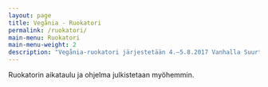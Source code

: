 ```yaml
---
layout: page
title: Vegånia - Ruokatori
permalink: /ruokatori/
main-menu: Ruokatori
main-menu-weight: 2
description: "Vegånia-ruokatori järjestetään 4.–5.8.2017 Vanhalla Suurtorilla."
---
```


Ruokatorin aikataulu ja ohjelma julkistetaan myöhemmin.
